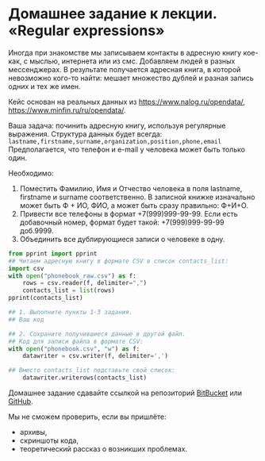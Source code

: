 # Домашнее задание к лекции. «Regular expressions»
Иногда при знакомстве мы записываем контакты в адресную книгу кое-как, с мыслью,  интернета или из смс. Добавляем людей в разных мессенджерах. В результате получается адресная книга, в которой невозможно кого-то найти: мешает множество дублей и разная запись одних и тех же имен.

Кейс основан на реальных данных из https://www.nalog.ru/opendata/, https://www.minfin.ru/ru/opendata/. 

Ваша задача: починить адресную книгу, используя регулярные выражения. Структура данных будет всегда:   `lastname,firstname,surname,organization,position,phone,email`
Предполагается, что телефон и e-mail у человека может быть только один. 

Необходимо: 
1. Поместить Фамилию, Имя и Отчество человека в поля lastname, firstname и surname соответственно. В записной книжке изначально может быть Ф + ИО, ФИО, а может быть сразу правильно: Ф+И+О.
2. Привести все телефоны в формат +7(999)999-99-99. Если есть добавочный номер, формат будет такой: +7(999)999-99-99 доб.9999.
3. Объединить все дублирующиеся записи о человеке в одну. 

```python
from pprint import pprint 
## Читаем адресную книгу в формате CSV в список contacts_list:
import csv
with open("phonebook_raw.csv") as f: 
    rows = csv.reader(f, delimiter=",") 
    contacts_list = list(rows)
pprint(contacts_list) 

## 1. Выполните пункты 1-3 задания.
## Ваш код

## 2. Сохраните получившиеся данные в другой файл.
## Код для записи файла в формате CSV:
with open("phonebook.csv", "w") as f:
    datawriter = csv.writer(f, delimiter=',') 

## Вместо contacts_list подставьте свой список:
    datawriter.writerows(contacts_list)
```

Домашнее задание сдавайте ссылкой на репозиторий [BitBucket](https://bitbucket.org/) или [GitHub](https://github.com/).

Мы не сможем проверить, если вы пришлёте:
* архивы,
* скриншоты кода,
* теоретический рассказ о возникших проблемах.